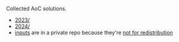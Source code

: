 Collected AoC solutions.

- [2023/](2023/)
- [2024/](2024/)
- [inputs](input/) are in a private repo because they're [not for redistribution](https://adventofcode.com/2024/about)
